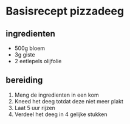 # Basisrecept pizzadeeg

## ingredienten
* 500g bloem
* 3g giste
* 2 eetlepels olijfolie

## bereiding
1. Meng de ingredienten in een kom
2. Kneed het deeg totdat deze niet meer plakt
3. Laat 5 uur rijzen
4. Verdeel het deeg in 4 gelijke stukken

